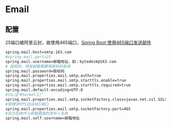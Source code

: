 # Email

## 配置

25端口被阿里云封，故使用465端口，[Spring Boot 使用465端口发送邮件](https://blog.csdn.net/LDY1016/article/details/78365072)

``` bash
spring.mail.host=smtp.163.com
#spring.mail.port=25
spring.mail.username=邮箱地址，如：bytedesk@163.com
# 授权码，网易邮箱需要用授权码登录
spring.mail.password=授权码
spring.mail.properties.mail.smtp.auth=true
spring.mail.properties.mail.smtp.starttls.enable=true
spring.mail.properties.mail.smtp.starttls.required=true
spring.mail.default-encoding=UTF-8
#SSL证书Socket工厂
spring.mail.properties.mail.smtp.socketFactory.class=javax.net.ssl.SSLSocketFactory
#使用SMTPS协议465端口
spring.mail.properties.mail.smtp.socketFactory.port=465
#显示在收件人邮箱里面的发件人名称
spring.mail.self.username=邮箱地址
```
